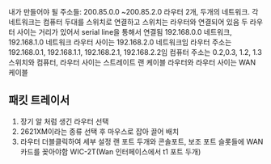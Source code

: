 내가 만들어야 될 주소들: 200.85.0.0 ~200.85.2.0
라우터 2개, 두개의 네트워크.
각 네트워크는 컴퓨터 두대를 스위치로 연결하고 스위치는 라우터와 연결되어 있음
두 라우터 사이는 거리가 있어서 serial line을 통해서 연결됨
192.168.0.0 네트워크, 192.168.1.0 네트워크
라우터 사이는 192.168.2.0 네트워크임
라우터 주소는 192.168.0.1, 192.168.1.1, 192.168.2.1, 192.168.2.2임
컴퓨터 주소는 0.2,0.3, 1.2, 1.3
스위치와 컴퓨터, 라우터 사이는 스트레이트 랜 케이블
라우터와 라우터 사이는 WAN 케이블

## 패킷 트레이서

1. 장기 알 처럼 생긴 라우터 선택
2. 2621XM이라는 종류 선택 후 마우스로 잡아 끌어 배치
3. 라우터 더블클릭하여 세부 설정
   랜 포트 두개와 콘솔포트, 보조 포트
   슬롯들에 WAN 카드를 꽂아야함
   WIC-2T(Wan 인터페이스에서 t1 포트 두개)
